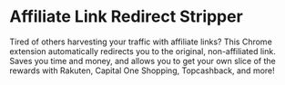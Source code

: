 # Affiliate Link Redirect Stripper
Tired of others harvesting your traffic with affiliate links? This Chrome extension automatically redirects you to the original, non-affiliated link. Saves you time and money, and allows you to get your own slice of the rewards with Rakuten, Capital One Shopping, Topcashback, and more!
